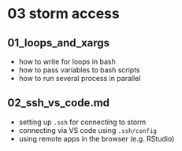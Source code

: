 # 03 storm access



## 01_loops_and_xargs

- how to write for loops in bash
- how to pass variables to bash scripts
- how to run several process in parallel



## 02_ssh_vs_code.md

- setting up `.ssh` for connecting to storm
- connecting via VS code using `.ssh/config`
- using remote apps in the browser (e.g. RStudio)

